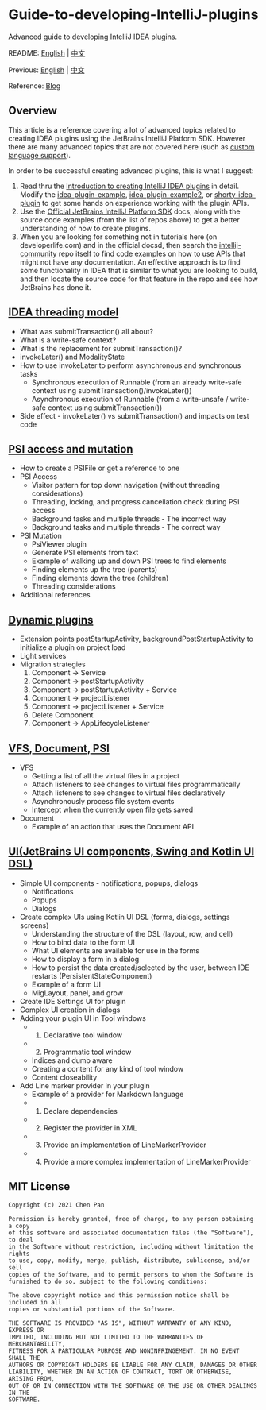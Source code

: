 # Guide-to-developing-IntelliJ-plugins
Advanced guide to developing IntelliJ IDEA plugins.

README: [English](https://github.com/bytebeats/Guide-to-developing-IntelliJ-plugins/blob/main/en/README.md) | [中文](https://github.com/bytebeats/Guide-to-developing-IntelliJ-plugins/blob/main/cn/README-zh.md)

Previous: [English](https://github.com/bytebeats/Guide-to-developing-IntelliJ-plugins/blob/main/en/introduction.md) | [中文](https://github.com/bytebeats/Guide-to-developing-IntelliJ-plugins/blob/main/cn/introduction-zh.md)

Reference: [Blog](https://developerlife.com/2021/03/13/ij-idea-plugin-advanced/)

## Overview

This article is a reference covering a lot of advanced topics related to creating IDEA plugins using the JetBrains IntelliJ Platform SDK. However there are many advanced topics that are not covered here (such as [custom language support](https://plugins.jetbrains.com/docs/intellij/custom-language-support.html)).

In order to be successful creating advanced plugins, this is what I suggest:
1. Read thru the [Introduction to creating IntelliJ IDEA plugins](https://developerlife.com/2020/11/21/idea-plugin-example-intro/) in detail. Modify the [idea-plugin-example](https://github.com/nazmulidris/idea-plugin-example), [idea-plugin-example2](https://github.com/nazmulidris/idea-plugin-example2), or [shorty-idea-plugin](https://github.com/r3bl-org/shorty-idea-plugin) to get some hands on experience working with the plugin APIs.
2. Use the [Official JetBrains IntelliJ Platform SDK](https://plugins.jetbrains.com/docs/intellij/welcome.html) docs, along with the source code examples (from the list of repos above) to get a better understanding of how to create plugins. 
3. When you are looking for something not in tutorials here (on developerlife.com) and in the official docsd, then search the [intellij-community](https://github.com/JetBrains/intellij-community) repo itself to find code examples on how to use APIs that might not have any documentation. An effective approach is to find some functionality in IDEA that is similar to what you are looking to build, and then locate the source code for that feature in the repo and see how JetBrains has done it.

## [IDEA threading model](https://github.com/bytebeats/Guide-to-developing-IntelliJ-plugins/blob/main/en/idea_threading_model.md)

* What was submitTransaction() all about?
* What is a write-safe context?
* What is the replacement for submitTransaction()?
* invokeLater() and ModalityState
* How to use invokeLater to perform asynchronous and synchronous tasks
  * Synchronous execution of Runnable (from an already write-safe context using submitTransaction()/invokeLater())
  * Asynchronous execution of Runnable (from a write-unsafe / write-safe context using submitTransaction())
* Side effect - invokeLater() vs submitTransaction() and impacts on test code

## [PSI access and mutation](https://github.com/bytebeats/Guide-to-developing-IntelliJ-plugins/blob/main/en/psi_access_and_mutation.md)

* How to create a PSIFile or get a reference to one
* PSI Access
  * Visitor pattern for top down navigation (without threading considerations)
  * Threading, locking, and progress cancellation check during PSI access
  * Background tasks and multiple threads - The incorrect way
  * Background tasks and multiple threads - The correct way
* PSI Mutation
  * PsiViewer plugin
  * Generate PSI elements from text
  * Example of walking up and down PSI trees to find elements
  * Finding elements up the tree (parents)
  * Finding elements down the tree (children)
  * Threading considerations
* Additional references

## [Dynamic plugins](https://github.com/bytebeats/Guide-to-developing-IntelliJ-plugins/blob/main/en/dynamic_plugins.md)

* Extension points postStartupActivity, backgroundPostStartupActivity to initialize a plugin on project load
* Light services
* Migration strategies
  1. Component -> Service
  2. Component -> postStartupActivity
  3. Component -> postStartupActivity + Service
  4. Component -> projectListener
  5. Component -> projectListener + Service
  6. Delete Component
  7. Component -> AppLifecycleListener

## [VFS, Document, PSI](https://github.com/bytebeats/Guide-to-developing-IntelliJ-plugins/blob/main/en/vfs_document_psi.md)

* VFS
  * Getting a list of all the virtual files in a project
  * Attach listeners to see changes to virtual files programmatically
  * Attach listeners to see changes to virtual files declaratively
  * Asynchronously process file system events
  * Intercept when the currently open file gets saved
* Document
  * Example of an action that uses the Document API

## [UI(JetBrains UI components, Swing and Kotlin UI DSL)](https://github.com/bytebeats/Guide-to-developing-IntelliJ-plugins/blob/main/en/intellij_plugin_sdk_ui.md)

* Simple UI components - notifications, popups, dialogs
  * Notifications
  * Popups
  * Dialogs
* Create complex UIs using Kotlin UI DSL (forms, dialogs, settings screens)
  * Understanding the structure of the DSL (layout, row, and cell)
  * How to bind data to the form UI
  * What UI elements are available for use in the forms
  * How to display a form in a dialog
  * How to persist the data created/selected by the user, between IDE restarts (PersistentStateComponent)
  * Example of a form UI
  * MigLayout, panel, and grow
* Create IDE Settings UI for plugin
* Complex UI creation in dialogs
* Adding your plugin UI in Tool windows
  * 1. Declarative tool window
  * 2. Programmatic tool window
  * Indices and dumb aware
  * Creating a content for any kind of tool window
  * Content closeability
* Add Line marker provider in your plugin
  * Example of a provider for Markdown language
  * 1. Declare dependencies
  * 2. Register the provider in XML
  * 3. Provide an implementation of LineMarkerProvider
  * 4. Provide a more complex implementation of LineMarkerProvider

## MIT License

    Copyright (c) 2021 Chen Pan

    Permission is hereby granted, free of charge, to any person obtaining a copy
    of this software and associated documentation files (the "Software"), to deal
    in the Software without restriction, including without limitation the rights
    to use, copy, modify, merge, publish, distribute, sublicense, and/or sell
    copies of the Software, and to permit persons to whom the Software is
    furnished to do so, subject to the following conditions:

    The above copyright notice and this permission notice shall be included in all
    copies or substantial portions of the Software.

    THE SOFTWARE IS PROVIDED "AS IS", WITHOUT WARRANTY OF ANY KIND, EXPRESS OR
    IMPLIED, INCLUDING BUT NOT LIMITED TO THE WARRANTIES OF MERCHANTABILITY,
    FITNESS FOR A PARTICULAR PURPOSE AND NONINFRINGEMENT. IN NO EVENT SHALL THE
    AUTHORS OR COPYRIGHT HOLDERS BE LIABLE FOR ANY CLAIM, DAMAGES OR OTHER
    LIABILITY, WHETHER IN AN ACTION OF CONTRACT, TORT OR OTHERWISE, ARISING FROM,
    OUT OF OR IN CONNECTION WITH THE SOFTWARE OR THE USE OR OTHER DEALINGS IN THE
    SOFTWARE.
